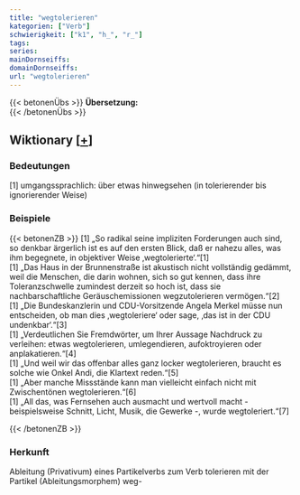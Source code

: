 ```yaml
---
title: "wegtolerieren"
kategorien: ["Verb"]
schwierigkeit: ["k1", "h_", "r_"]
tags:
series:
mainDornseiffs:
domainDornseiffs:
url: "wegtolerieren"
---
```


{{< betonenÜbs >}}
**Übersetzung:**  
{{< /betonenÜbs >}}

## Wiktionary [[+](https://de.wiktionary.org/wiki/wegtolerieren)]

### Bedeutungen
[1] umgangssprachlich: über etwas hinwegsehen (in tolerierender bis ignorierender Weise)  

### Beispiele
{{< betonenZB >}}
[1] „So radikal seine impliziten Forderungen auch sind, so denkbar ärgerlich ist es auf den ersten Blick, daß er nahezu alles, was ihm begegnete, in objektiver Weise ‚wegtolerierte‘.“[1]  
[1] „Das Haus in der Brunnenstraße ist akustisch nicht vollständig gedämmt, weil die Menschen, die darin wohnen, sich so gut kennen, dass ihre Toleranzschwelle zumindest derzeit so hoch ist, dass sie nachbarschaftliche Geräuschemissionen wegzutolerieren vermögen.“[2]  
[1] „Die Bundeskanzlerin und CDU-Vorsitzende Angela Merkel müsse nun entscheiden, ob man dies ‚wegtoleriere‘ oder sage, ‚das ist in der CDU undenkbar‘.“[3]  
[1] „Verdeutlichen Sie Fremdwörter, um Ihrer Aussage Nachdruck zu verleihen: etwas wegtolerieren, umlegendieren, aufoktroyieren oder anplakatieren.“[4]  
[1] „Und weil wir das offenbar alles ganz locker wegtolerieren, braucht es solche wie Onkel Andi, die Klartext reden.“[5]  
[1] „Aber manche Missstände kann man vielleicht einfach nicht mit Zwischentönen wegtolerieren.“[6]  
[1] „All das, was Fernsehen auch ausmacht und wertvoll macht - beispielsweise Schnitt, Licht, Musik, die Gewerke -, wurde wegtoleriert.“[7]  

{{< /betonenZB >}}
### Herkunft
Ableitung (Privativum) eines Partikelverbs zum Verb tolerieren mit der Partikel (Ableitungsmorphem) weg-  


